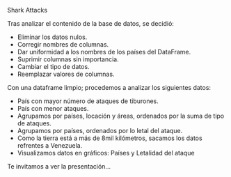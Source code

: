 Shark Attacks

Tras analizar el contenido de la base de datos, se decidió:

* Eliminar los datos nulos.
* Corregir nombres de columnas.
* Dar uniformidad a los nombres de los países del DataFrame.
* Suprimir columnas sin importancia.
* Cambiar el tipo de datos.
* Reemplazar valores de columnas.

Con una dataframe limpio; procedemos a analizar los siguientes datos:
* País con mayor número de ataques de tiburones.
* País con menor ataques.
* Agrupamos por países, locación y áreas, ordenados por la suma de tipo de ataques.
* Agrupamos por países, ordenados por lo letal del ataque.
* Como la tierra está a más de 8mil kilómetros, sacamos los datos refrentes a Venezuela.
* Visualizamos datos en gráficos: Países y Letalidad del ataque

Te invitamos a ver la presentación...